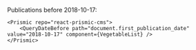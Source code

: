 Publications before 2018-10-17:

    <Prismic repo="react-prismic-cms">
        <QueryDateBefore path="document.first_publication_date" value="2018-10-17" component={VegetableList} />
    </Prismic>
